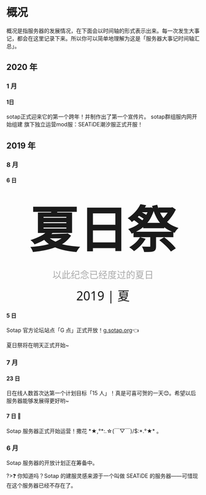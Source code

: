 # 概况

概况是指服务器的发展情况，在下面会以时间轴的形式表示出来。每一次发生大事记，都会在这里记录下来。所以你可以简单地理解为这是「服务器大事记时间轴汇总」。

## 2020 年

### 1 月

#### 1日
sotap正式迎来它的第一个跨年！并制作出了第一个宣传片。
sotap群组服内网开始组建
旗下独立运营mod服：SEATiDE潮汐服正式开服！

## 2019 年

### 8 月

#### 6 日

<div style="text-align: center;">
<span style="font-family: 'SimKai', '楷体', '楷体GB2312', '华文中宋', '新宋体', '宋体', serif; font-size: 128px; font-weight: bolder; text-align: center">夏日祭</span>

<span style="font-family: 'SimKai', '楷体', '楷体GB2312', '华文中宋', '新宋体', '宋体', serif;color: #aaa; font-size: 24px">以此纪念已经度过的夏日</span>

<span style="font-family: Segoe UI, 'SimKai', '楷体', '楷体GB2312', '华文中宋', '新宋体', '宋体', serif; font-size: 32px;">2019 | 夏</span>
</div>

#### 5 日

Sotap 官方论坛站点「G 点」正式开放！[g.sotap.org](//g.sotap.org)👈

夏日祭将在明天正式开始~

### 7 月

#### 23 日

日在线人数首次达第一个计划目标「15 人」！真是可喜可贺的一天😊。希望以后服务器能够发展得更好哟~

#### 7 日 🎉

Sotap 服务器正式开始运营！撒花 \*★,°\*:.☆(￣▽￣)/$:\*.°★\* 。

### 6 月

Sotap 服务器的开放计划正在筹备中。

?>❓ 你知道吗？Sotap 的建服灵感来源于一个叫做 SEATiDE 的服务器——可惜现在这个服务器已经不存在了。
